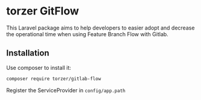 # torzer GitFlow

This Laravel package aims to help developers to easier adopt and decrease the operational time when
using Feature Branch Flow with Gitlab.

## Installation

Use composer to install it:

```bash
composer require torzer/gitlab-flow
```

Register the ServiceProvider in `config/app.path`

```php
```
